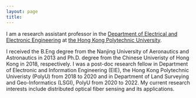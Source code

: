```yaml
---
layout: page
title:
---
```


I am a research assistant professor in the [Department of Electrical and Electronic Engineering](https://www.polyu.edu.hk/eee/) at [the Hong Kong Polytechnic University](https://www.polyu.edu.hk/en/). 

I received the B.Eng degree from the Nanjing University of Aeronautics and Astronautics in 2013 and Ph.D. degree from the Chinese Univeristy of Hong Kong in 2018, respectively. I was a post-doc research fellow in Department of Electronic and Information Engineering (EIE), the Hong Kong Polytechnic Univeristy (PolyU) from 2018 to 2020 and in Department of Land Surveying and Geo-Informatics (LSGI), PolyU from 2020 to 2022. My current research interests include distributed optical fiber sensing and its applications.


